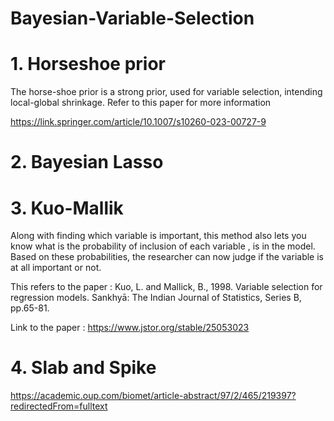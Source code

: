 # Bayesian-Variable-Selection

# 1. Horseshoe prior 

The horse-shoe prior is a strong prior, used for variable selection, intending local-global shrinkage. Refer to this paper for more information 

https://link.springer.com/article/10.1007/s10260-023-00727-9
  


# 2. Bayesian Lasso

# 3. Kuo-Mallik
 
 Along with finding which variable is important, this method also lets you know what is the probability of inclusion of each variable , is in the model. Based on these probabilities, the researcher can now judge if the variable is at all important or not.
 
 This refers to the paper : Kuo, L. and Mallick, B., 1998. Variable selection for regression models. Sankhyā: The Indian Journal of Statistics, Series B, pp.65-81.
 
 Link to the paper : https://www.jstor.org/stable/25053023

# 4. Slab and Spike

 https://academic.oup.com/biomet/article-abstract/97/2/465/219397?redirectedFrom=fulltext
